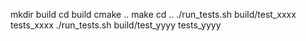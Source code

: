 mkdir build
cd build
cmake ..
make
cd ..
./run_tests.sh build/test_xxxx tests_xxxx
./run_tests.sh build/test_yyyy tests_yyyy
